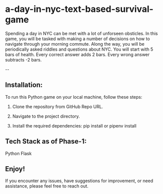 # a-day-in-nyc-text-based-survival-game

Spending a day in NYC can be met with a lot of unforseen obsticles.
In this game, you will be tasked with making a number of decisions on how to navigate through your morning commute. 
Along the way, you will be periodically asked riddles and questions about NYC. You will start with 5 bars of health. 
Every correct answer adds 2 bars. Every wrong answer subtracts -2 bars.

--
## Installation:
To run this Python game on your local machine, follow these steps:

1. Clone the repository from GitHub Repo URL.

2. Navigate to the project directory.

3. Install the required dependencies: pip install or pipenv install

## Tech Stack as of Phase-1:
Python
Flask

## Enjoy!
If you encounter any issues, have suggestions for improvement, or need assistance, please feel free to reach out. 
